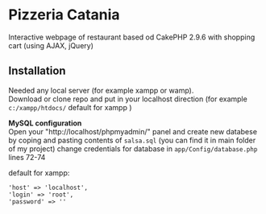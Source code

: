 # Pizzeria Catania

Interactive webpage of restaurant based od CakePHP 2.9.6
with shopping cart (using AJAX, jQuery)



## Installation


Needed any local server (for example xampp or wamp).  
Download or clone repo and put in your localhost direction 
(for example `c:/xampp/htdocs/` default for xampp )

**MySQL configuration**   
Open your "http://localhost/phpmyadmin/" panel and create new databese by coping and pasting contents of `salsa.sql` (you can find it in main folder of my project)
change credentials for database in ```app/Config/database.php``` lines 72-74

default for xampp: 
```
'host' => 'localhost',
'login' => 'root',
'password' => ''
```